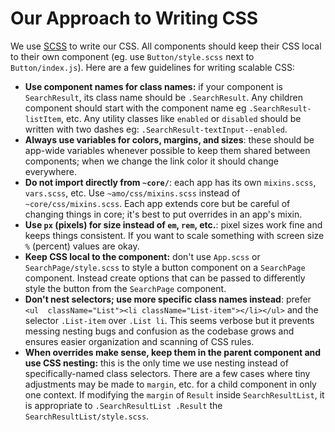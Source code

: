 # Our Approach to Writing CSS

We use [SCSS](http://sass-lang.com/documentation/file.SCSS_FOR_SASS_USERS.html) to write our CSS. All components should keep their CSS local to their own component (eg. use `Button/style.scss` next to `Button/index.js`). Here are a few guidelines for writing scalable CSS:

* **Use component names for class names:** if your component is `SearchResult`, its class name should be `.SearchResult`. Any children component should start with the component name eg `.SearchResult-listItem`, etc. Any utility classes like `enabled` or `disabled` should be written with two dashes eg: `.SearchResult-textInput--enabled`.
* **Always use variables for colors, margins, and sizes**: these should be app-wide variables whenever possible to keep them shared between components; when we change the link color it should change everywhere.
* **Do not import directly from `~core/`**: each app has its own `mixins.scss`, `vars.scss`, etc. Use `~amo/css/mixins.scss` instead of `~core/css/mixins.scss`. Each app extends core but be careful of changing things in core; it's best to put overrides in an app's mixin.
* **Use `px` (pixels) for size instead of `em`, `rem`, etc.**: pixel sizes work fine and keeps things consistent. If you want to scale something with screen size `%` (percent) values are okay.
* **Keep CSS local to the component:** don't use `App.scss` or `SearchPage/style.scss` to style a button component on a `SearchPage` component. Instead create options that can be passed to differently style the button from the `SearchPage` component.
* **Don't nest selectors; use more specific class names instead**: prefer `<ul  className="List"><li className="List-item"></li></ul>` and the selector `.List-item` over `.List li`. This seems verbose but it prevents messing nesting bugs and confusion as the codebase grows and ensures easier organization and scanning of CSS rules.
* **When overrides make sense, keep them in the parent component and use CSS nesting:** this is the only time we use nesting instead of specifically-named class selectors. There are a few cases where tiny adjustments may be made to `margin`, etc. for a child component in only one context. If modifying the `margin` of `Result` inside `SearchResultList`, it is appropriate to `.SearchResultList .Result` the `SearchResultList/style.scss`.

